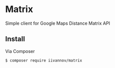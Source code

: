 # Matrix

Simple client for Google Maps Distance Matrix API

## Install

Via Composer

``` bash
$ composer require iivannov/matrix
```
